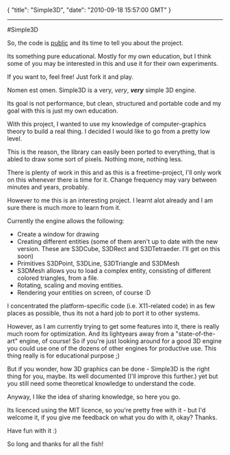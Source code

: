 {
  "title": "Simple3D",
  "date": "2010-09-18 15:57:00 GMT"
}

---

#Simple3D
<p>So, the code is <a title="Simple3D at GitHub" href="http://github.com/AVGP/Simple3D">public</a> and its time to tell you about the project.</p>&#13;
<p>Its something pure educational. Mostly for my own education, but I think some of you may be interested in this and use it for their own experiments.</p>&#13;
<p>If you want to, feel free! Just fork it and play.</p>&#13;
<p>Nomen est omen. Simple3D is a very, <em>very</em>, <em><strong>very</strong></em> simple 3D engine.</p>&#13;
<p>Its goal is not performance, but clean, structured and portable code and my goal with this is just my own education.</p>&#13;
<p>With this project, I wanted to use my knowledge of computer-graphics theory to build a real thing. I decided I would like to go from a pretty low level.</p>&#13;
<p>This is the reason, the library can easily been ported to everything, that is abled to draw some sort of pixels. Nothing more, nothing less.</p>&#13;
<p>There is plenty of work in this and as this is a freetime-project, I'll only work on this whenever there is time for it. Change frequency may vary between minutes and years, probably.</p>&#13;
<p>However to me this is an interesting project. I learnt alot already and I am sure there is much more to learn from it.</p>&#13;
<p>Currently the engine allows the following:</p>&#13;
<ul><li>Create a window for drawing</li>&#13;
<li>Creating different entities (some of them aren't up to date with the new version. These are S3DCube, S3DRect and S3DTetraeder. I'll get on this soon)</li>&#13;
<li>Primitives S3DPoint, S3DLine, S3DTriangle and S3DMesh</li>&#13;
<li>S3DMesh allows you to load a complex entity, consisting of different colored triangles, from a file.</li>&#13;
<li>Rotating, scaling and moving entities.</li>&#13;
<li>Rendering your entities on screen, of course :D</li>&#13;
</ul><p>I concentrated the platform-specific code (i.e. X11-related code) in as few places as possible, thus its not a hard job to port it to other systems.</p>&#13;
<p>However, as I am currently trying to get some features into it, there is really much room for optimization. And its lightyears away from a "state-of-the-art" engine, of course! So if you're just looking around for a good 3D engine you could use one of the dozens of other engines for productive use. This thing really is for educational purpose ;)</p>&#13;
<p>But if you wonder, how 3D graphics can be done - Simple3D is the right thing for you, maybe. Its well documented (I'll improve this further.) yet but you still need some theoretical knowledge to understand the code.</p>&#13;
<p>Anyway, I like the idea of sharing knowledge, so here you go.</p>&#13;
<p>Its licenced using the MIT licence, so you're pretty free with it - but I'd welcome it, if you give me feedback on what you do with it, okay? Thanks.</p>&#13;
<p>Have fun with it :)</p>&#13;
<p>So long and thanks for all the fish!</p> 